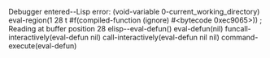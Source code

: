 Debugger entered--Lisp error: (void-variable 0-current_working_directory)
  eval-region(1 28 t #f(compiled-function (ignore) #<bytecode 0xec9065>))  ; Reading at buffer position 28
  elisp--eval-defun()
  eval-defun(nil)
  funcall-interactively(eval-defun nil)
  call-interactively(eval-defun nil nil)
  command-execute(eval-defun)

